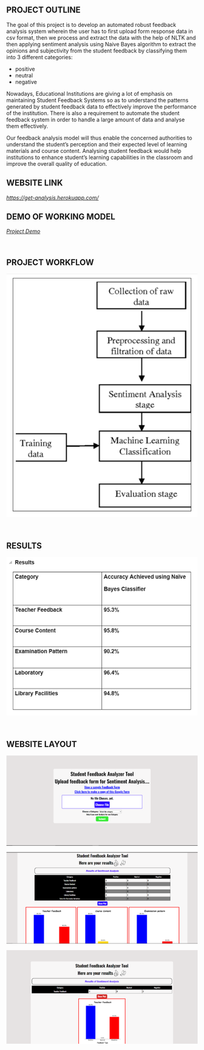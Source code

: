 
## PROJECT OUTLINE
The goal of this project is to develop an automated robust feedback analysis system wherein the user has to first upload form response data in csv format, then we process and extract the data with the help of NLTK and then applying sentiment analysis using Naive Bayes algorithm to extract the opinions and subjectivity from the student feedback by classifying them into 3 different categories: 
- positive 
- neutral 
- negative

Nowadays, Educational Institutions are giving a lot of emphasis on maintaining Student Feedback Systems so as to understand the patterns generated by student feedback data to effectively improve the performance of the institution. There is also a requirement to automate the student feedback system in order to handle a large amount of data and analyse them effectively.

Our feedback analysis model will thus enable the concerned authorities to understand the student’s  perception and their expected level of learning materials and course content. Analysing student feedback would help institutions to enhance student’s learning capabilities in the classroom and improve the overall quality of education.

## WEBSITE LINK
_https://get-analysis.herokuapp.com/_

## DEMO OF WORKING MODEL 
_[Project Demo](https://drive.google.com/file/d/1hAu_Rmdu8qq6yjq8DSgD-P08EA4nTuVu/view?usp=sharing)_ 

<br>

## PROJECT WORKFLOW
![outline](images/flow.PNG)

<br>

## RESULTS
![results](images/results.PNG)

<br>

## WEBSITE LAYOUT
![results](images/1.png)

![results](images/2.png)

![results](images/3.png)


